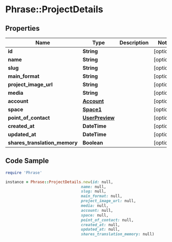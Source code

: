 # Phrase::ProjectDetails

## Properties

Name | Type | Description | Notes
------------ | ------------- | ------------- | -------------
**id** | **String** |  | [optional] 
**name** | **String** |  | [optional] 
**slug** | **String** |  | [optional] 
**main_format** | **String** |  | [optional] 
**project_image_url** | **String** |  | [optional] 
**media** | **String** |  | [optional] 
**account** | [**Account**](Account.md) |  | [optional] 
**space** | [**Space1**](Space1.md) |  | [optional] 
**point_of_contact** | [**UserPreview**](UserPreview.md) |  | [optional] 
**created_at** | **DateTime** |  | [optional] 
**updated_at** | **DateTime** |  | [optional] 
**shares_translation_memory** | **Boolean** |  | [optional] 

## Code Sample

```ruby
require 'Phrase'

instance = Phrase::ProjectDetails.new(id: null,
                                 name: null,
                                 slug: null,
                                 main_format: null,
                                 project_image_url: null,
                                 media: null,
                                 account: null,
                                 space: null,
                                 point_of_contact: null,
                                 created_at: null,
                                 updated_at: null,
                                 shares_translation_memory: null)
```


